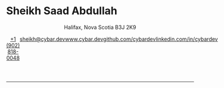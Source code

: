 # Sheikh Saad Abdullah

<header>
  <p>Halifax, Nova Scotia B3J 2K9</p>
  <section style="display: flex; justify-content: space-around; margin-top: 1.1em;">
    <a href="tel:+19028180048">+1 (902) 818-0048</a>
    <a href="mailto:sheikh@cybar.dev">sheikh@cybar.dev</a>
    <a href="https://www.cybar.dev">www.cybar.dev</a>
    <a href="https://github.com/cybardev">github.com/cybardev</a>
    <a href="https://www.linkedin.com/in/cybardev">linkedin.com/in/cybardev</a>
  </section>
</header>

---
